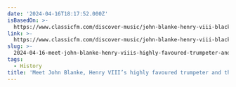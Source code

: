 ```yaml
---
date: '2024-04-16T18:17:52.000Z'
isBasedOn: >-
  https://www.classicfm.com/discover-music/john-blanke-henry-viii-black-trumpeter/
link: >-
  https://www.classicfm.com/discover-music/john-blanke-henry-viii-black-trumpeter/
slug: >-
  2024-04-16-meet-john-blanke-henry-viiis-highly-favoured-trumpeter-and-the-face-of-bl
tags:
  - History
title: 'Meet John Blanke, Henry VIII’s highly favoured trumpeter and the face of Bl'
---
```



